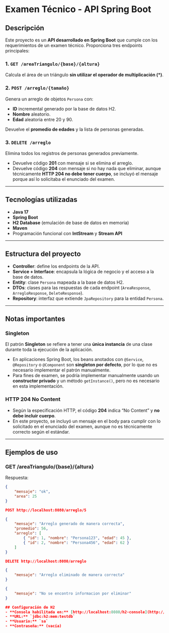 # Examen Técnico - API Spring Boot

## Descripción

Este proyecto es un **API desarrollado en Spring Boot** que cumple con los requerimientos de un examen técnico. Proporciona tres endpoints principales:

### 1. `GET /areaTriangulo/{base}/{altura}`
Calcula el área de un triángulo **sin utilizar el operador de multiplicación (*)**.

### 2. `POST /arreglo/{tamaño}`
Genera un arreglo de objetos `Persona` con:
- **ID** incremental generado por la base de datos H2.
- **Nombre** aleatorio.
- **Edad** aleatoria entre 20 y 90.

Devuelve el **promedio de edades** y la lista de personas generadas.

### 3. `DELETE /arreglo`
Elimina todos los registros de personas generados previamente.

- Devuelve código **201** con mensaje si se elimina el arreglo.  
- Devuelve código **204** con mensaje si no hay nada que eliminar, aunque técnicamente **HTTP 204 no debe tener cuerpo**, se incluyó el mensaje porque así lo solicitaba el enunciado del examen.

---

## Tecnologías utilizadas

- **Java 17**  
- **Spring Boot**  
- **H2 Database** (emulación de base de datos en memoria)  
- **Maven**  
- Programación funcional con **IntStream** y **Stream API**  

---

## Estructura del proyecto

- **Controller**: define los endpoints de la API.  
- **Service + Interface**: encapsula la lógica de negocio y el acceso a la base de datos.  
- **Entity**: clase `Persona` mapeada a la base de datos H2.  
- **DTOs**: clases para las respuestas de cada endpoint (`AreaResponse`, `ArregloResponse`, `DeleteResponse`).  
- **Repository**: interfaz que extiende `JpaRepository` para la entidad `Persona`.  

---

## Notas importantes

### Singleton

El patrón **Singleton** se refiere a tener una **única instancia** de una clase durante toda la ejecución de la aplicación.  

- En aplicaciones Spring Boot, los beans anotados con `@Service`, `@Repository` o `@Component` son **singleton por defecto**, por lo que no es necesario implementar el patrón manualmente.  
- Para fines de examen, se podría implementar manualmente usando un **constructor privado** y un método `getInstance()`, pero no es necesario en esta implementación.

### HTTP 204 No Content

- Según la especificación HTTP, el código **204** indica “No Content” y **no debe incluir cuerpo**.  
- En este proyecto, se incluyó un mensaje en el body para cumplir con lo solicitado en el enunciado del examen, aunque no es técnicamente correcto según el estándar.

---

## Ejemplos de uso

### GET /areaTriangulo/{base}/{altura}


Respuesta:

```json
{
    "mensaje": "ok",
    "area": 25
}

POST http://localhost:8080/arreglo/5

{
    "mensaje": "Arreglo generado de manera correcta",
    "promedio": 56,
    "arreglo": [
        { "id": 1, "nombre": "Persona123", "edad": 45 },
        { "id": 2, "nombre": "Persona456", "edad": 62 }
    ]
}

DELETE http://localhost:8080/arreglo

{
    "mensaje": "Arreglo eliminado de manera correcta"
}

{
    "mensaje": "No se encontro informacion por eliminar"
}

## Configuración de H2
- **Consola habilitada en:** [http://localhost:8080/h2-console](http://localhost:8080/h2-console)  
- **URL:** `jdbc:h2:mem:testdb`  
- **Usuario:** `sa`  
- **Contraseña:** (vacía)
